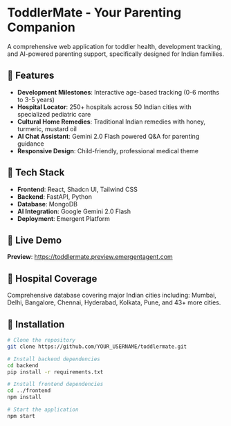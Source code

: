 # ToddlerMate - Your Parenting Companion

A comprehensive web application for toddler health, development tracking, and AI-powered parenting support, specifically designed for Indian families.

## 🌟 Features

- **Development Milestones**: Interactive age-based tracking (0-6 months to 3-5 years)
- **Hospital Locator**: 250+ hospitals across 50 Indian cities with specialized pediatric care
- **Cultural Home Remedies**: Traditional Indian remedies with honey, turmeric, mustard oil
- **AI Chat Assistant**: Gemini 2.0 Flash powered Q&A for parenting guidance
- **Responsive Design**: Child-friendly, professional medical theme

## 🚀 Tech Stack

- **Frontend**: React, Shadcn UI, Tailwind CSS
- **Backend**: FastAPI, Python
- **Database**: MongoDB
- **AI Integration**: Google Gemini 2.0 Flash
- **Deployment**: Emergent Platform

## 📱 Live Demo

**Preview**: https://toddlermate.preview.emergentagent.com

## 🏥 Hospital Coverage

Comprehensive database covering major Indian cities including:
Mumbai, Delhi, Bangalore, Chennai, Hyderabad, Kolkata, Pune, and 43+ more cities.

## 🔧 Installation

```bash
# Clone the repository
git clone https://github.com/YOUR_USERNAME/toddlermate.git

# Install backend dependencies
cd backend
pip install -r requirements.txt

# Install frontend dependencies
cd ../frontend
npm install

# Start the application
npm start
